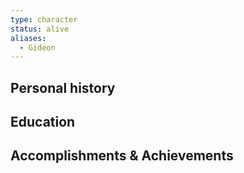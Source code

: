 ```yaml
---
type: character
status: alive
aliases:
  - Gideon
---
```


## Personal history


## Education


## Accomplishments & Achievements

